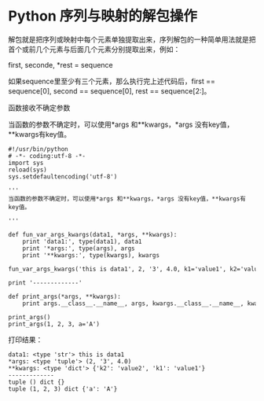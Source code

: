 # Python 序列与映射的解包操作

解包就是把序列或映射中每个元素单独提取出来，序列解包的一种简单用法就是把首个或前几个元素与后面几个元素分别提取出来，例如：

first, seconde, *rest = sequence

如果sequence里至少有三个元素，那么执行完上述代码后，first == sequence[0], second == sequence[0],
rest == sequence[2:]。

函数接收不确定参数

当函数的参数不确定时，可以使用*args 和**kwargs，*args 没有key值，**kwargs有key值。

    
    
    #!/usr/bin/python
    # -*- coding:utf-8 -*-
    import sys
    reload(sys)
    sys.setdefaultencoding('utf-8')
     
    '''
    当函数的参数不确定时，可以使用*args 和**kwargs，*args 没有key值，**kwargs有key值。
     
    '''
     
    def fun_var_args_kwargs(data1, *args, **kwargs):
        print 'data1:', type(data1), data1
        print '*args:', type(args), args
        print '**kwargs:', type(kwargs), kwargs
     
    fun_var_args_kwargs('this is data1', 2, '3', 4.0, k1='value1', k2='value2')
     
    print '-------------'
     
    def print_args(*args, **kwargs):
        print args.__class__.__name__, args, kwargs.__class__.__name__, kwargs
     
    print_args()
    print_args(1, 2, 3, a='A')

打印结果：

    
    
    data1: <type 'str'> this is data1
    *args: <type 'tuple'> (2, '3', 4.0)
    **kwargs: <type 'dict'> {'k2': 'value2', 'k1': 'value1'}
    -------------
    tuple () dict {}
    tuple (1, 2, 3) dict {'a': 'A'}

  

